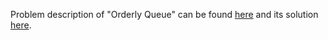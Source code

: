 Problem description of "Orderly Queue" can be found [here](https://leetcode.com/problems/orderly-queue/description/)
and its solution [here](https://github.com/aurimas13/Solutions-To-Problems/blob/main/LeetCode/Python%20Solutions/Orderly%20Queue/order.py).